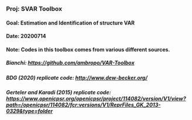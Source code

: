 ### Proj: SVAR Toolbox
#### Goal: Estimation and Identification of structure VAR 
#### Date: 20200714
#### Note: Codes in this toolbox comes from various different sources. 
  ##### Bianchi: https://github.com/ambropo/VAR-Toolbox
  ##### BDG (2020) replicate code: http://www.dew-becker.org/
  ##### Gerteler and Karadi (2015) replicate code: https://www.openicpsr.org/openicpsr/project/114082/version/V1/view?path=/openicpsr/114082/fcr:versions/V1/ReprFiles_GK_2013-0329&type=folder
